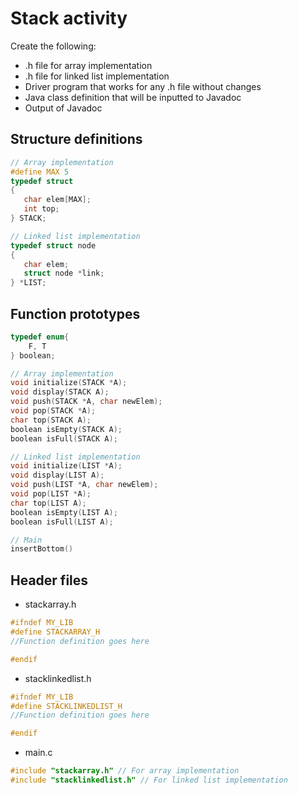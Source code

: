 # Stack activity

Create the following:

- .h file for array implementation
- .h file for linked list implementation
- Driver program that works for any .h file without changes
- Java class definition that will be inputted to Javadoc
- Output of Javadoc

## Structure definitions

```c
// Array implementation
#define MAX 5
typedef struct
{
   char elem[MAX];
   int top;
} STACK;

// Linked list implementation
typedef struct node
{
   char elem;
   struct node *link;
} *LIST;
```

## Function prototypes

```c
typedef enum{
    F, T
} boolean;

// Array implementation
void initialize(STACK *A);
void display(STACK A);
void push(STACK *A, char newElem);
void pop(STACK *A);
char top(STACK A);
boolean isEmpty(STACK A);
boolean isFull(STACK A);

// Linked list implementation
void initialize(LIST *A);
void display(LIST A);
void push(LIST *A, char newElem);
void pop(LIST *A);
char top(LIST A);
boolean isEmpty(LIST A);
boolean isFull(LIST A);

// Main
insertBottom()
```

## Header files

- stackarray.h

```c
#ifndef MY_LIB
#define STACKARRAY_H
//Function definition goes here

#endif
```

- stacklinkedlist.h

```c
#ifndef MY_LIB
#define STACKLINKEDLIST_H
//Function definition goes here

#endif
```

- main.c

```c
#include "stackarray.h" // For array implementation
#include "stacklinkedlist.h" // For linked list implementation
```
